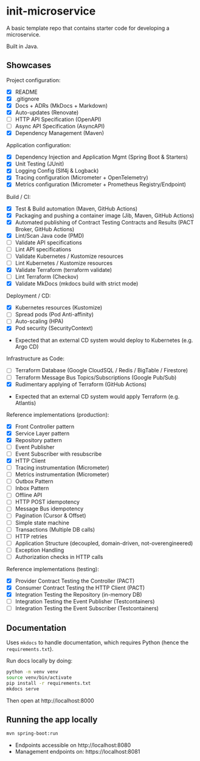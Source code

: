 # init-microservice

A basic template repo that contains starter code for developing a microservice.

Built in Java.

## Showcases

Project configuration:

- [x] README
- [x] .gitignore
- [x] Docs + ADRs (MkDocs + Markdown)
- [x] Auto-updates (Renovate)
- [ ] HTTP API Specification (OpenAPI)
- [ ] Async API Specification (AsyncAPI) 
- [x] Dependency Management (Maven)

Application configuration:

- [x] Dependency Injection and Application Mgmt (Spring Boot & Starters)
- [x] Unit Testing (JUnit)
- [x] Logging Config (Slf4j & Logback)
- [x] Tracing configuration (Micrometer + OpenTelemetry)
- [x] Metrics configuration (Micrometer + Prometheus Registry/Endpoint)

Build / CI:

- [x] Test & Build automation (Maven, GitHub Actions)
- [x] Packaging and pushing a container image (Jib, Maven, GitHub Actions)
- [x] Automated publishing of Contract Testing Contracts and Results (PACT Broker, GitHub Actions)
- [x] Lint/Scan Java code (PMD)
- [ ] Validate API specifications
- [ ] Lint API specifications
- [ ] Validate Kubernetes / Kustomize resources
- [ ] Lint Kubernetes / Kustomize resources
- [x] Validate Terraform (terraform validate)
- [ ] Lint Terraform (Checkov)
- [x] Validate MkDocs (mkdocs build with strict mode)

Deployment / CD:

- [x] Kubernetes resources (Kustomize)
- [ ] Spread pods (Pod Anti-affinity)
- [ ] Auto-scaling (HPA)
- [x] Pod security (SecurityContext)
- Expected that an external CD system would deploy to Kubernetes (e.g. Argo CD)

Infrastructure as Code:

- [ ] Terraform Database (Google CloudSQL / Redis / BigTable / Firestore)
- [ ] Terraform Message Bus Topics/Subscriptions (Google Pub/Sub)
- [x] Rudimentary applying of Terraform (GitHub Actions)
- Expected that an external CD system would apply Terraform (e.g. Atlantis) 

Reference implementations (production):

- [x] Front Controller pattern
- [x] Service Layer pattern
- [x] Repository pattern
- [ ] Event Publisher
- [ ] Event Subscriber with resubscribe
- [x] HTTP Client
- [ ] Tracing instrumentation (Micrometer)
- [ ] Metrics instrumentation (Micrometer)
- [ ] Outbox Pattern
- [ ] Inbox Pattern
- [ ] Offline API
- [ ] HTTP POST idempotency
- [ ] Message Bus idempotency
- [ ] Pagination (Cursor & Offset)
- [ ] Simple state machine
- [ ] Transactions (Multiple DB calls)
- [ ] HTTP retries
- [ ] Application Structure (decoupled, domain-driven, not-overengineered)
- [ ] Exception Handling
- [ ] Authorization checks in HTTP calls

Reference implementations (testing):

- [x] Provider Contract Testing the Controller (PACT)
- [x] Consumer Contract Testing the HTTP Client (PACT)
- [x] Integration Testing the Repository (in-memory DB)
- [ ] Integration Testing the Event Publisher (Testcontainers)
- [ ] Integration Testing the Event Subscriber (Testcontainers)

## Documentation

Uses `mkdocs` to handle documentation, which requires Python (hence the `requirements.txt`).

Run docs locally by doing:

```bash
python -m venv venv
source venv/bin/activate
pip install -r requirements.txt
mkdocs serve
```

Then open at http://localhost:8000

## Running the app locally

```bash
mvn spring-boot:run
```

- Endpoints accessible on http://localhost:8080
- Management endpoints on: https://localhost:8081
